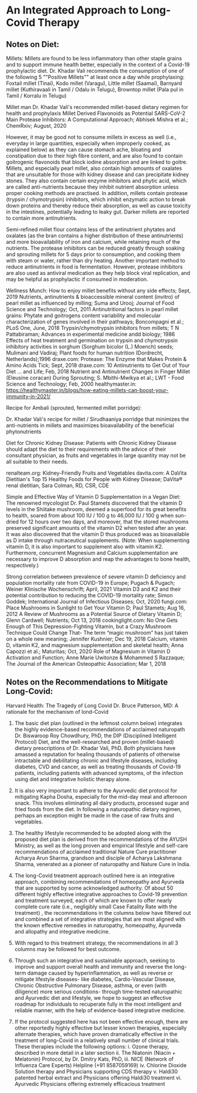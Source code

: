 # An Integrated Approach to Long-Covid Therapy

## Notes on Diet: 
 
Millets:
Millets are found to be less inflammatory than other staple grains and to support immune health better, especially in the context of a Covid-19 prophylactic diet. Dr. Khadar Vali recommends the consumption of one of the following 5 ""Positive Millets"" at least once a day while prophylaxing:
Foxtail millet (Tinai), Kodo millet (Varagu), Little millet (Saamai), Barnyard millet (Kuthiravaali in Tamil / Odalu in Telugu), Browntop millet (Pala pul in Tamil / Korralu in Telugu)

Millet man Dr. Khadar Vali's recommended millet-based dietary regimen for health and prophylaxis
Millet Derived Flavonoids as Potential SARS-CoV-2 Main Protease Inhibitors: A Computational Approach; Abhisek Mishra et al.; ChemRxiv; August, 2020

However, it may be good not to consume millets in excess as well (i.e., everyday in large quantities, especially when improperly cooked, as explained below) as they can cause stomach ache, bloating and constipation due to their high fibre content, and are also found to contain goitrogenic flavonoids that block iodine absorption and are linked to goitre. Millets, and especially pearl millet, also contain high amounts of oxalates that are unsuitable for those with kidney disease and can precipitate kidney stones. They also contain certain enzyme inhibitors and phytic acid, which are called anti-nutrients because they inhibit nutrient absorption unless proper cooking methods are practised. In addition, millets contain protease (trypsin / chymotrypsin) inhibitors, which inhibit enzymatic action to break down proteins and thereby reduce their absorption, as well as cause toxicity in the intestines, potentially leading to leaky gut. Darker millets are reported to contain more antinutrients.

Semi-refined millet flour contains less of the antinutrient phytates and oxalates (as the bran contains a higher distribution of these antinutrients) and more bioavailability of iron and calcium, while retaining much of the nutrients. The protease inhibitors can be reduced greatly through soaking and sprouting millets for 5 days prior to consumption, and cooking them with steam or water, rather than dry heating. Another important method to reduce antinutrients in food is fermentation. However, protease inhibitors are also used as antiviral medication as they help block viral replication, and may be helpful as prophylactic if consumed in moderation.

Wellness Munch: How to enjoy millet benefits without any side effects; Sept, 2019
Nutrients, antinutrients & bioaccessible mineral content (invitro) of pearl millet as influenced by milling; Suma and Urooj; Journal of Food Science and Technology; Oct, 2011
Antinutritional factors in pearl millet grains: Phytate and goitrogens content variability and molecular characterization of genes involved in their pathways; Boncompagni et al.; PLoS One, June, 2018
Trypsin/chymotrypsin inhibitors from millets; T N Pattabiraman; Advances in experimental medicine andd biology; 1986
Effects of heat treatment and germination on trypsin and chymotrypsin inhibitory activities in sorghum (Sorghum bicolor (L.) Moench) seeds; Mulimani and Vadiraj; Plant foods for human nutrition (Dordrecht, Netherlands);1996
draxe.com: Protease: The Enzyme that Makes Protein & Amino Acids Tick; Sept, 2018
draxe.com: 10 Antinutrients to Get Out of Your Diet … and Life; Feb, 2018
Nutrient and Antinutrient Changes in Finger Millet (Eleusine coracan) During Sprouting; S. Mbithi-Mwikya et al.; LWT - Food Science and Technology; Feb, 2000 
healthymaster.in: https://healthymaster.in/blogs/how-eating-millets-can-boost-your-immunity-in-2021/

Recipe for Ambali (sprouted, fermented millet porridge):

Dr. Khadar Vali's recipe for millet / Sirudhaaniya porridge that minimizes the anti-nutrients in millets and maximizes bioavailability of the beneficial phytonutrients

Diet for Chronic Kidney Disease:
Patients with Chronic Kidney Disease should adapt the diet to their requirements with the advice of their consultant physician, as fruits and vegetables in large quantity may not be all suitable to their needs.

renalteam.org: Kidney-Friendly Fruits and Vegetables
davita.com: A DaVita Dietitian's Top 15 Healthy Foods for People with Kidney Disease; DaVita® renal dietitian, Sara Colman, RD, CSR, CDE

Simple and Effective Way of Vitamin D Supplementation in a Vegan Diet:
The renowned mycologist Dr. Paul Stamets discovered that the vitamin D levels in the Shiitake mushroom, deemed a superfood for its great benefits to health, soared from about 100 IU / 100 g to 46,000 IU / 100 g when sun-dried for 12 hours over two days, and moreover, that the stored mushrooms preserved significant amounts of the vitamin D2 when tested after an year. It was also discovered that the vitamin D thus produced was as bioavailable as D intake through nutraceutical supplements. (Note: When supplementing vitamin D, it is also important to supplement also with vitamin K2. Furthermore, concurrent Magnesium and Calcium supplementation are necessary to improve D absorption and reap the advantages to bone health, respectively.)

Strong correlation between prevalence of severe vitamin D deficiency and population mortality rate from COVID-19 in Europe; Pugach & Pugach; Weiner Klinische Wochenschrift; April, 2021
Vitamin D3 and K2 and their potential contribution to reducing the COVID-19 mortality rate; Simon Goddek; International Journal of Infectious Diseases; Oct, 2020
fungi.com: Place Mushrooms in Sunlight to Get Your Vitamin D; Paul Stamets; Aug 16, 2012
A Review of Mushrooms as a Potential Source of Dietary Vitamin D; Glenn Cardwell; Nutrients; Oct 13, 2018
cookinglight.com: No One Gets Enough of This Depression-Fighting Vitamin, but a Crazy Mushroom Technique Could Change That- The term “magic mushroom” has just taken on a whole new meaning; Jennifer Kushnier; Dec 19, 2018
Calcium, vitamin D, vitamin K2, and magnesium supplementation and skeletal health; Anna Capozzi et al.; Maturitas; Oct, 2020
Role of Magnesium in Vitamin D Activation and Function; Anne Marie Uwitonze & Mohammed S Razzaque; The Journal of the American Osteopathic Association; Mar 1, 2018


## Notes on the Recommendations to Mitigate Long-Covid: 
Harvard Health: The Tragedy of Long Covid 
Dr. Bruce Patterson, MD: A rationale for the mechanism of lond-Covid

1. The basic diet plan (outlined in the leftmost column below) integrates the highly evidence-based recommendations of acclaimed naturopath Dr. Biswaroop Roy Chowdhury, PhD, the DIP (Disciplined Intelligent Protocol) Diet, and the well-researched and proven (millet-based) dietary prescriptions of Dr. Khadar Vali, PhD. Both physicians have amassed a reputation for healing thousands of patients of otherwise intractable and debilitating chronic and lifestyle diseases, including diabetes, CVD and cancer, as well as treating thousands of Covid-19 patients, including patients with advanced symptoms, of the infection using diet and integrative holistic therapy alone.

2. It is also very important to adhere to the Ayurvedic diet protocol for mitigating Kapha Dosha, especially for the mid-day meal and afternoon snack. This involves eliminating all dairy products, processed sugar and fried foods from the diet. In following a naturopathic dietary regimen, perhaps an exception might be made in the case of raw fruits and vegetables.

3. The healthy lifestyle recommended to be adopted along with the proposed diet plan is derived from the recommendations of the AYUSH Ministry, as well as the long proven and empirical lifestyle and self-care recommendations of acclaimed traditional Nature Cure practitioner Acharya Arun Sharma, grandson and disciple of Acharya Lakshmana Sharma, venerated as a pioneer of naturopathy and Nature Cure in India.

4. The long-Covid treatment approach outlined here is an integrative approach, combining recommendations of homeopathy and Ayurveda that are supported by some acknowledged authority. Of about 50 different highly effective integrative approaches to Covid-19 prevention and treatment surveyed, each of which are known to offer nearly complete cure rate (i.e., negligibly small Case Fatality Rate with the treatment) , the recommendations in the columns below have filtered out and combined a set of integrative strategies that are most aligned with the known effective remedies in naturopathy, homeopathy, Ayurveda and allopathy and integrative medicine.

5. With regard to this treatment strategy, the recommendations in all 3 columns may be followed for best outcome.

6. Through such an integrative and sustainable approach, seeking to improve and support overall health and immunity and reverse the long-term damage caused by hyperinflammation, as well as reverse or mitigate lifestyle diseases- like diabetes, Cardio-Vascular Disease, Chronic Obstructive Pulmonary Disease, asthma, or even (with diligence) more serious conditions- through time-tested naturopathic and Ayurvedic diet and lifestyle, we hope to suggest an effective roadmap for individuals to recuperate fully in the most intelligent and reliable manner, with the help of evidence-based integrative medicine.

7. If the protocol suggested here has not been effective enough, there are other reportedly highly effective but lesser known therapies, especially alternate therapies, which have proven dramatically effective in the treatment of long-Covid in a relatively small number of clinical trials. These therapies include the following options:
  i. Ozone therapy, described in more detail in a later section
  ii. The Niatonin (Niacin + Melatonin) Protocol, by Dr. Dmitry Kats, PhD,
  iii. NICE (Network of Influenza Care Experts) Helpline (+91 8587059169)
  iv. Chlorine Dioxide Solution therapy and Physicians supporting CDS therapy
  v. Haldi30 patented herbal extract and Physicians offering Haldi30 treatment
  vi. Ayurvedic Physicians offering extremely efficacious treatment											
													
													
													
													
													
													
													
													
													
													
													
													
													
													
													
													
													
													
													
													
													
													
													
													
													
													
													
													
													
													
													
													
													
													
													
													
													
													
													
													
													
													
													
													
													
													
													
													
													
													
													
													
													
													
													
													
													
													
													
													
													
													
													
													
													
													
													
													
													
													
													
													
													
													
													
													
													
													
													
													
													
													
													
